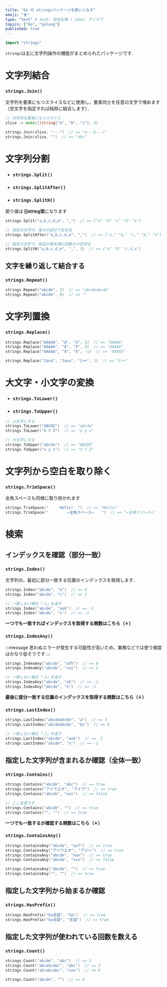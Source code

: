 ```yaml
---
title: "Go の stringsパッケージを使いこなす"
emoji: "🪰"
type: "tech" # tech: 技術記事 / idea: アイデア
topics: ["Go", "golang"]
published: true
---
```


```go
import "strings"
```

`strings`は主に文字列操作の機能がまとめられたパッケージです．



# 文字列結合
### `strings.Join()`

文字列を要素にもつスライスなどに使用し，要素同士を任意の文字で埋めます（空文字を指定すれば純粋に結合します）．

```go
// 文字列を要素にもつスライス
slice := make([]string{"a", "b", "c"}, 3)

strings.Join(slice, "---")  // == "a---b---c"
strings.Join(slice, "")  // == "abc"
```



# 文字列分割
- ### `strings.Split()`
- ### `strings.SplitAfter()`
- ### `strings.SplitN()`
戻り値は **[]string型**になります

```go
strings.Split("a,b,c,d,e", ",")  // == ["a" "b" "c" "d" "e"]

// 指定の文字の，後ろの部分で区切る
strings.SplitAfter("a,b,c,d,e", ",")  // == ["a," "b," "c," "d," "e"]

// 指定の文字で，指定の数未満の回数だけ区切る
strings.SplitN("a,b,c,d,e", ",", 3)  // == ["a" "b" "c,d,e"]
```



## 文字を繰り返して結合する
### `strings.Repeat()`

```go
strings.Repeat("abcde", 2)  // == "abcdeabcde"
strings.Repeat("abcde", 0)  // == ""
```



# 文字列置換
### `strings.Replace()`

```go
strings.Replace("AAAAA", "A", "X", 1)  // == "XAAAA"
strings.Replace("AAAAA", "A", "X", 2)  // == "XXAAA"
strings.Replace("AAAAA", "A", "X", -1)  // == "XXXXX"

strings.Replace("Java", "Java", "C++", 1)  // == "C++"
```



# 大文字・小文字の変換
 - ### `strings.ToLower()`
 - ### `strings.ToUpper()`

```go
// 小文字にする
strings.ToLower("ABCDE")  // == "abcde"
strings.ToLower("X Y Z")  // == "x y z"

// 大文字にする
strings.ToUpper("abcde")  // == "ABCDE"
strings.ToUpper("x y z")  // == "X Y Z"
```



# 文字列から空白を取り除く
### `strings.TrimSpace()`
全角スペースも同様に取り除かれます

```go
strings.TrimSpace("     Hello!  ")  // == "Hello!"
strings.TrimSpace("　　　　　←全角スペース→　　")  // == "←全角スペース→"
```



# 検索
## インデックスを確認（部分一致）

### `strings.Index()`
文字列の，最初に部分一致する位置のインデックスを取得します．

```go
strings.Index("abcde", "a")  // == 0
strings.Index("abcde", "c")  // == 2

// 一致しない場合「-1」を返す
strings.Index("abcde", "aok")  // == -1
strings.Index("abcde", "x")  // == -1
```
**一つでも一致すればインデックスを取得する関数はこちら（↓）**

### `strings.IndexAny()`
:::message
思わぬエラーが発生する可能性が高いため，業務などでは使う頻度はかなり低そうです
:::

```go
strings.IndexAny("abcde", "afh")  // == 0
strings.IndexAny("abcde", "cwi")  // == 2

// 一致しない場合「-1」を返す
strings.IndexAny("abcde", "ok")  // == -1
strings.IndexAny("abcde", "x")  // == -1
```
**最後に部分一致する位置のインデックスを取得する関数はこちら（↓）**

### `strings.LastIndex()`

```go
strings.LastIndex("abcdeabcde", "a")  // == 5
strings.LastIndex("abcdeabcde", "bc")  // == 6

// 一致しない場合「-1」を返す
strings.LastIndex("abcde", "aok")  // == -1
strings.LastIndex("abcde", "x")  // == -1
```


## 指定した文字列が含まれるか確認（全体一致）
### `strings.Contains()`

```go
strings.Contains("abcde", "abc")  // == true
strings.Contains("アイウエオ", "アイウ")  // == true
strings.Contains("abcde", "xxx")  // == false

// ここ注意です
strings.Contains("abcde", "")  // == true
strings.Contains("", "")  // == true
```
**一つでも一致するか確認する関数はこちら（↓）**

### `strings.ContainsAny()`

```go
strings.ContainsAny("abcde", "asf")  // == true
strings.ContainsAny("アイウエオ", "アジヘ")  // == true
strings.ContainsAny("abcde", "xax")  // == true
strings.ContainsAny("abcde", "xxx")  // == false

strings.ContainsAny("abcde", "")  // == true
strings.ContainsAny("", "")  // == true
```


## 指定した文字列から始まるか確認
### `strings.HasPrefix()`

```go
strings.HasPrefix("Go言語", "Go")  // == true
strings.HasPrefix("Go言語", "言語")  // == true
```


## 指定した文字列が使われている回数を数える
### `strings.Count()`

```go
strings.Count("abcde", "abc")  // == 1
strings.Count("abcabcabc", "abc")  // == 3
strings.Count("abcabcabc", "xxx")  // == 0

strings.Count("abcde", "")  // == 6
```
